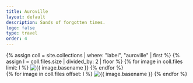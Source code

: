 ```yaml
---
title: Auroville
layout: default
description: Sands of forgotten times.
logo: false
type: travel
order: 4
---
```


<div class="section">
	<div class="container">
		<div class="row">
			<div class="one-half column">
				{% assign coll = site.collections | where: "label", "auroville" | first %}
				{% assign l = coll.files.size | divided_by: 2 | floor %}
				{% for image in coll.files limit: l %}
				<img class="u-max-full-width" src="{{ coll.label | append: '/' | append: image.name }}" alt="{{ image.basename }}" />
				{% endfor %}
			</div>
			<div class="one-half column">
				{% for image in coll.files offset: l %}
				<img class="u-max-full-width" src="{{ coll.label | append: '/' | append: image.name }}" alt="{{ image.basename }}" />
				{% endfor %}
			</div>
		</div>
	</div>
</div>